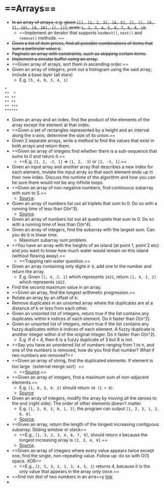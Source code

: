==Arrays==
==

- ~~In an array of arrays, e.g. given `[[], [1, 2, 3], [4, 5], [], [], [6, 7], [8], [9, 10], [], []]`, print: `1, 2, 3, 4, 5, 6, 7, 8, 9, 10`.~~
  - ~~Implement an iterator that supports `hasNext()`, `next()` and `remove()` methods.  ~~
- ~~Given a list of item prices, find all possible combinations of items that sum a particular value `K`.~~
- ~~Paginate an array with constraints, such as skipping certain items.~~ 
- ~~Implement a circular buffer using an array.~~
- ==Given array of arrays, sort them in ascending order.==
- Given an array of integers, print out a histogram using the said array; include a base layer (all stars)
  - E.g. `[5, 4, 0, 3, 4, 1]`

```
*
**  *
** **
** **
** ***
******
```

- Given an array and an index, find the product of the elements of the array except the element at that index.
- ==Given a set of rectangles represented by a height and an interval along the x-axis, determine the size of its union.==
- Given 2 separate arrays, write a method to find the values that exist in both arrays and return them.
- ==Given an array of integers find whether there is a sub-sequence that sums to 0 and return it.==
  - ==E.g. `[1, 2, -3, 1]` => `[1, 2, -3]` or `[2, -3, 1]`.==
- Given an input array and another array that describes a new index for each element, mutate the input array so that each element ends up in their new index. Discuss the runtime of the algorithm and how you can be sure there would not be any infinite loops.
- ==Given an array of non-negative numbers, find continuous subarray with sum to S.==
  - [Source](http://blog.gainlo.co/index.php/2016/06/01/subarray-with-given-sum/).
- Given an array of numbers list out all triplets that sum to 0. Do so with a running time of less than O(n^3).
  - [Source](http://blog.gainlo.co/index.php/2016/07/19/3sum/).
- Given an array of numbers list out all quadruplets that sum to 0. Do so with a running time of less than O(n^4).
- Given an array of integers, find the subarray with the largest sum. Can you do it in linear time.
  - Maximum subarray sum problem.
- ==You have an array with the heights of an island (at point 1, point 2 etc) and you want to know how much water would remain on this island (without flowing away).==
  - ==Trapping rain water question.==
- Given an array containing only digits `0-9`, add one to the number and return the array.
  - E.g. Given `[1, 4, 2, 1]` which represents `1421`, return `[1, 4, 2, 2]` which represents `1422`.
- Find the second maximum value in an array.
- ==Given an array, find the longest arithmetic progression.==
- Rotate an array by an offset of k.
- Remove duplicates in an unsorted array where the duplicates are at a distance of k or less from each other.
- Given an unsorted list of integers, return true if the list contains any duplicates within k indices of each element. Do it faster than O(n^2).
- Given an unsorted list of integers, return true if the list contains any fuzzy duplicates within k indices of each element. A fuzzy duplicate is another integer within d of the original integer. Do it faster than O(n^2).
  - E.g. If d = 4, then 6 is a fuzzy duplicate of 3 but 8 is not.
- ==Say you have an unordered list of numbers ranging from 1 to n, and one of the numbers is removed, how do you find that number? What if two numbers are removed?==
- ==Given an array of string, find the duplicated elements. If element is too large（external merge sort）==
  - ==[Source](http://blog.gainlo.co/index.php/2016/05/10/duplicate-elements-of-an-array/).==
- ==Given an array of integers, find a maximum sum of non-adjacent elements.==
  - E.g. `[1, 0, 3, 9, 2]` should return `10 (1 + 9)`.
  - [Source](http://blog.gainlo.co/index.php/2016/12/02/uber-interview-question-maximum-sum-non-adjacent-elements/)
- Given an array of integers, modify the array by moving all the zeroes to the end (right side). The order of other elements doesn't matter.
  - E.g. `[1, 2, 0, 3, 0, 1, 2]`, the program can output `[1, 2, 3, 1, 2, 0, 0]`.
  - [Source](http://blog.gainlo.co/index.php/2016/11/18/uber-interview-question-move-zeroes/).
- ==Given an array, return the length of the longest increasing contiguous subarray. Sliding window or stack==
  - ==E.g., `[1, 3, 2, 3, 4, 8, 7, 9]`, should return `4` because the longest increasing array is `[2, 3, 4, 8]`.==
  - [Source](http://blog.gainlo.co/index.php/2017/02/02/uber-interview-questions-longest-increasing-subarray/).
- ==Given an array of integers where every value appears twice except one, find the single, non-repeating value. Follow up: do so with O(1) space. XOR==
  - ==E.g., `[2, 5, 3, 2, 1, 3, 4, 5, 1]` returns 4, because it is the only value that appears in the array only once.==
- ==find min dist of two numbers in an arra==y [link](https://www.geeksforgeeks.org/find-the-minimum-distance-between-two-numbers/)
- 
